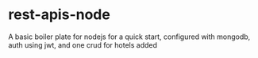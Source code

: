# rest-apis-node
A basic boiler plate for nodejs for a quick start, configured  with mongodb, auth using jwt, and one crud for hotels added